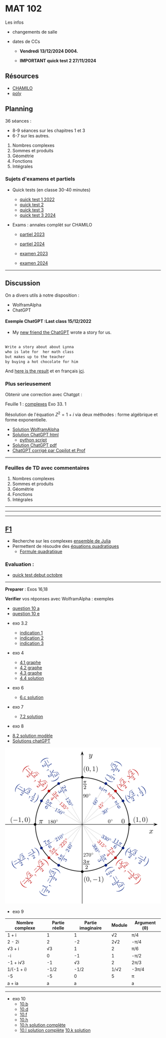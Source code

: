 # MAT 102

Les infos 
- changements de salle
- dates de CCs

    - **Vendredi 13/12/2024 D004.**
       <!-- -  18 octobre, DLST D102. -->

    - **IMPORTANT quick test 2 27/11/2024**



## Résources 

- [CHAMILO](https://chamilo.univ-grenoble-alpes.fr/courses/GBX1MT12/)
- [poly](./polyMAT102-main.pdf) 

## Planning

36 séances :

* 8-9 séances sur les chapitres 1 et 3
* 6-7 sur les autres.

1. Nombres complexes
1. Sommes et produits
1. Géométrie 
1. Fonctions 
1. Intégrales 


### Sujets d'examens et partiels

- Quick tests (en classe 30-40 minutes)
    - [quick test 1 2022](./quick_test.pdf)
    - [quick test 2](qt2.pdf)
    - [quick test 3](qt3.pdf)
    - [quick test 3 2024](./qt2_2024.pdf)


- Exams : annales complèt sur CHAMILO

    - [partiel  2023](./Annales/2023-octobre.pdf)
    - [partiel  2024](./Annales/2024-octobre-corr.pdf)

    - [examen 2023](./Annales/2023-final.pdf)
    - [examen 2024](./Annales/2024-final-corr.pdf)

<!-- ![fig1](./fig_2022.png) -->
<!-- ![fig1](./fig_2023.png) -->


---

## Discussion 

On a divers utils à notre disposition :

- WolframAlpha
- ChatGPT

#### Exemple ChatGPT :Last class 15/12/2022 
- My [new friend the ChatGPT](https://chat.openai.com/chat) wrote a story for us.

```

Write a story about about Lynna 
who is late for  her math class 
but makes up to the teacher 
by buying a hot chocolate for him

```

And [here is the result](./story.md)
et en français [ici](./story_french.md).

### Plus serieusement 

Obtenir une correction avec Chatgpt :

Feuille 1 : [complexes](./Fiche1-complexes.pdf)
Exo 33. 1

Résolution de l'équation $Z^2 = 1 + i$ via deux méthodes : forme algébrique et forme exponentielle.


- [Solution WolframAlpha](https://www.wolframalpha.com/input/?i=solve+z%5E2+%3D+1+%2B+i)
- [Solution ChatGPT html](./chatgpt.html)
    - [python script](./clean_gpt.md)
- [Solution ChatGPT pdf](./chatgpt.pdf)
- [ChatGPT corrigé par Copilot et Prof](./chatgpt_corrected.html)

---

### Feuilles de TD avec commentaires

1. Nombres complexes
1. Sommes et produits
1. Géométrie 
1. Fonctions 
1. Intégrales 


---

 <!-- 16-17 -->

<!-- 15.5 /16 -->


<!-- **nombres complexes** -->

<!-- - [lapin de Douady](https://youtu.be/JttLtB0Gkdk ) -->
<!-- <!-1- - [mandelbrottle](https://github.com/macbuse/Mandelbrottle/blob/master/mandelbrotlle_coke.ipynb) -1-> -->

<!-- --- -->


<!-- --- -->

<!-- [F5](./Fiche5-integrales.pdf) -->

<!-- - [exo 5](./Fiche5Ex5.pdf) -->
<!-- - [exo 6](./Fiche5Ex6.pdf) -->
<!-- - [exo 7](./Fiche5Ex7.pdf) -->

<!-- - [exo 8b](https://www.wolframalpha.com/input?i=primitive++sqrt%28t%5E2+-+4%29) -->
<!-- - [exo 8c](https://www.wolframalpha.com/input?i=primitive++sqrt%289+-+4t%5E2%29) -->
<!-- - [exo 11d](https://www.wolframalpha.com/input?i=primitive+1%2F%28x%5E2+-+3x+%2B+2%29) -->
<!-- - [exo 12e](https://www.wolframalpha.com/input?i=primitive++exp%28x%29+cos%28x%29) -->
<!-- - [exo 12h](https://www.wolframalpha.com/input?i=primitive++exp%28x%29+%28x%5E2+%2B+x+%2B+1%29) -->
<!-- - [exo 14](https://www.wolframalpha.com/input?i=primitive+sin%5E3%28x%29) -->

<!-- --- -->

---


<!-- [F4](./Fiche4-fonctions.pdf) -->

<!-- - [exo 28](https://www.wolframalpha.com/input?i=x+from+-7+to+7+plot+1%2F2+x+%2B+2+%2B+%5Clog%28%28+x-1%29%2F%28x%2B1%29%29+) -->

<!-- --- -->

<!-- ### Géométrie --> 

<!-- <!-1- --- -1-> -->

<!-- [F3](./Fiche3-geometrie.pdf) -->

<!-- **Preparer pour 12/10** exos 7 et 9 -->

<!-- [quick test géométrie 2022](./qt3.pdf) -->

<!-- --- -->

<!-- [F2](./Fiche2-sommes-produits.pdf) -->

<!-- <!-1- **Preparer pour 5/10** -1-> -->


<!-- - [quick test 2023](./qt2.pdf) -->

<!-- - [Progression arithmétique](https://fr.wikipedia.org/wiki/Suite_arithm%C3%A9tique) -->
<!-- - [Progression géométrique](https://fr.wikipedia.org/wiki/Suite_g%C3%A9om%C3%A9trique) -->
<!-- - [Série géométrique](https://fr.wikipedia.org/wiki/S%C3%A9rie_g%C3%A9om%C3%A9trique) -->
<!-- - [Somme telescopique](https://fr.wikipedia.org/wiki/Somme_t%C3%A9lescopique) -->


---

## [F1](./Fiche1-complexes.pdf)

- Recherche sur les complexes [ensemble de Julia](https://fr.wikipedia.org/wiki/Ensemble_de_Julia)
- Permettent de résoudre des [équations
quadratiques](https://fr.wikipedia.org/wiki/%C3%89quation_du_second_degr%C3%A9)
    - [Formule quadratique](https://fr.wikipedia.org/wiki/Formule_quadratique)


### Evaluation : 
- [quick test debut octobre](./quick_test.pdf)

---

**Preparer** : Exos 16,18

<!-- **Preparer** --> 
<!-- Exo 19 m) n) o) -->
<!-- Exo 20 i) j) -->

**Verifier** vos réponses avec WolframAlpha :  exemples

- [question 10 a](https://www.wolframalpha.com/input?i=simplify+%281+%2B+i%29%5E2)
- [question 10 e](https://www.wolframalpha.com/input?i=simplify+%281+%2B+2i%29%283+%2B+4i%29+)


<!-- --- -->

- exo 3.2
    - [indication
    1](https://www.wolframalpha.com/input?i=simplify+2%2F%285+-+sqrt%282%29%29)
    - [indication
    2](https://www.wolframalpha.com/input?i=simplify+5%2F%283+%2B+sqrt%282%29%29)
    - [indication
    3](https://www.wolframalpha.com/input?i=simplify+4%2F%282+-+sqrt%282%29%29)

- exo 4
    - [4.1 graphe](https://www.wolframalpha.com/input?i=plot+3x%5E2%E2%88%92x%2B2+)
    - [4.2 graphe](https://www.wolframalpha.com/input?i=plot+-5x%5E2%E2%88%929x%2B2+)
    - [4.3 graphe](https://www.wolframalpha.com/input?i=plot++3x%5E2%E2%88%924x%2B1)
    - [4.4 solution ](./sol_1_4.html)

- exo 6
    - [6.c solution](./sol_1_6_c.html)

- exo 7
    - [7.2 solution](./sol_1_7_2.html)

- exo 8
<!--     - [cercle trigonométrique](https://fr.wikipedia.org/wiki/Cercle_trigonom%C3%A9trique) -->
- [8.2 solution modèle](./sol_1_8_2.html)
- [Solutions chatGPT](./exo1.8.md)


<!-- --- -->

![cercle trigonométrique](./Unit_circle_angles_color.svg)


- exo 9


| Nombre complexe   | Partie réelle | Partie imaginaire | Module       | Argument (θ) |
|-------------------|---------------|-------------------|--------------|--------------|
| 1 + i             | 1             | 1                 | √2           | π/4          |
| 2 - 2i            | 2             | -2                | 2√2          | -π/4         |
| √3 + i            | √3            | 1                 | 2            | π/6          |
| -i                | 0             | -1                | 1            | -π/2         |
| -1 + i√3          | -1            | √3                | 2            | 2π/3         |
| 1/(-1 + i)        | -1/2          | -1/2              | 1/√2         | -3π/4        |
| -5                | -5            | 0                 | 5            | π            |
| a + ia            | a             | a                 | |a|√2        | π/4 (a>0), -3π/4 (a<0) |




---

- exo 10
    - [10.b](https://www.wolframalpha.com/input?i=simplify+%282-i%29%5E2)
    - [10.d](https://www.wolframalpha.com/input?i=simplify+%281-+i%29%282%2Bi%29)
    - [10.f](https://www.wolframalpha.com/input?i=simplify+%281-3i%29%285-2i%29)
    - [10.h](https://www.wolframalpha.com/input?i=simplify+%283%2Bi%29%5E3)
    - [10.h solution complète](./sol_1_10_h.html)
    - [10.l solution complète](./sol_1_10_l.html)
 [10.k solution ](https://www.wolframalpha.com/input?i=simplify+%282%2B3i%29%5E2%2B%282-3i%29%5E2)


<!-- - exo 13 -->
<!--     - a) médiatrice -->
<!--     - b) cercle -->
<!--     - c) disque -->
<!--     - d) médiatrice -->
<!--     - 13.e ![fig](./1_13e.png) -->

<!-- --- -->

<!-- - exo 17 -->
<!--     - [solution a](./sol_17_a.html) -->
<!--     - [solution b](./sol_17_b.html) -->


<!-- - exo 19 -->
<!--     - [solution a)..e)](./sol_1_19.pdf) -->

<!-- - exo 21 -->
<!--     - [solution d)](./sol_1_21_d.html) -->

<!-- - exo 23 -->
<!--     - [solution c)](./sol_1_23_c.html) -->

<!-- <!-1- ### exos avec commentaires -1-> -->

<!-- <!-1- **Exo 4** -1-> -->

<!-- <!-1- 1. pas de solution -1-> -->
<!-- <!-1- 1. [solve −5x^2−9x+2 = 0](https://www.wolframalpha.com/input?i=solve++%E2%88%925x%5E2%E2%88%929x%2B2) -1-> -->
<!-- <!-1- 1. [solve  1/3 x^2−2x+3 = 0](https://www.wolframalpha.com/input?i=solve++1%2F3+x%5E2%E2%88%922x%2B3+%3D+0) -1-> -->
<!-- <!-1- 1. [ −4x+3x^2+1 = 0](https://www.wolframalpha.com/input?i=solve+++%E2%88%924x%2B3x%5E2%2B1+%3D+0) -1-> -->


<!-- <!-1- Distance AB = longueur du vecteur A - B (et du B - A) -1-> -->

<!-- <!-1- 1. [(2, 1)  - (−1, 2)](https://www.wolframalpha.com/input?i=%282%2C+1%29++-+%28%E2%88%921%2C+2%29) -1-> -->
<!-- <!-1- 1. [(5, −3)  - (3, -1-> -->
<!-- <!-1- 1)](https://www.wolframalpha.com/input?i=%285%2C+%E2%88%923%29++-+%283%2C+1%29) -1-> -->

<!-- --- -->


<!-- <!-1- **1.3.1.2 Calcul des racines carrées via la forme algébrique** -1-> -->

<!-- <!-1- - [11 e](https://www.wolframalpha.com/input?i=solve+++z%5E2+%3D+8+%E2%88%92+6i) -1-> -->
<!-- <!-1- - [11 f](https://www.wolframalpha.com/input?i=solve+++z%5E2+%3D++%E2%88%923+%2B+4i) -1-> -->
<!-- <!-1- - [11 g](https://www.wolframalpha.com/input?i=solve+++z%5E2+%3D++%3D+7+%2B+24i) -1-> -->
<!-- <!-1- - [11 h](https://www.wolframalpha.com/input?i=solve+++z%5E2+%3D++%3D+9+%2B40+i) -1-> -->

<!-- <!-1- **1.3.2 Résolution d’une équation du second degré dans C** -1-> -->

<!-- - [23 a](https://www.wolframalpha.com/input?i=solve+z%5E2+%2B+%281+%E2%88%92+5i%29z+%2B+2i+%E2%88%92+6+%3D+0) -->
<!-- - [23 b](https://www.wolframalpha.com/input?i=solve++z%5E2+%E2%88%92+%283+%2B+4i%29z+%2B+7i+%E2%88%92+1+%3D) -->
<!-- - [23 c](https://www.wolframalpha.com/input?i=solve++2z%5E2+%2B+%285+%2B+i%29z+%2B+2+%2B+2i+%3D+0) -->




